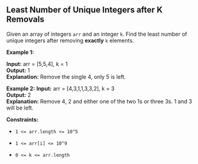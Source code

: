## Least Number of Unique Integers after K Removals

Given an array of integers ```arr``` and an integer ```k```. Find the least number of unique integers after removing __exactly__ ```k``` elements.

 

**Example 1:**

**Input:** arr = [5,5,4], k = 1 <br>
**Output:** 1                   <br>
**Explanation:** Remove the single 4, only 5 is left.

**Example 2:**
**Input:** arr = [4,3,1,1,3,3,2], k = 3 <br>
**Output:** 2                           <br>
**Explanation:** Remove 4, 2 and either one of the two 1s or three 3s. 1 and 3 will be left.
 

**Constraints:**

- ```1 <= arr.length <= 10^5```

- ```1 <= arr[i] <= 10^9```

- ```0 <= k <= arr.length```